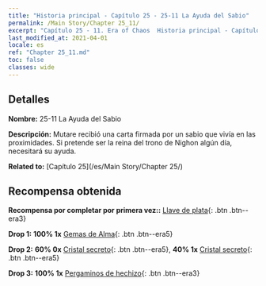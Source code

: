 ```yaml
---
title: "Historia principal - Capítulo 25 - 25-11 La Ayuda del Sabio"
permalink: /Main Story/Chapter 25_11/
excerpt: "Capítulo 25 - 11. Era of Chaos  Historia principal - Capítulo 25_11. 25-11 La Ayuda del Sabio"
last_modified_at: 2021-04-01
locale: es
ref: "Chapter 25_11.md"
toc: false
classes: wide
---
```


## Detalles

 **Nombre:** 25-11 La Ayuda del Sabio

 **Descripción:** Mutare recibió una carta firmada por un sabio que vivía en las proximidades. Si pretende ser la reina del trono de Nighon algún día, necesitará su ayuda.

 **Related to:** [Capítulo 25](/es/Main Story/Chapter 25/)

## Recompensa obtenida

 **Recompensa por completar por primera vez::** [Llave de plata](/es/Items/con_693/){: .btn .btn--era3}

 **Drop 1:** **100% 1x** [Gemas de Alma](/es/Items/mat_86/){: .btn .btn--era5}

 **Drop 2:** **60% 0x** [Cristal secreto](/es/Items/mat_80/){: .btn .btn--era5}, **40% 1x** [Cristal secreto](/es/Items/mat_80/){: .btn .btn--era5}

 **Drop 3:** **100% 1x** [Pergaminos de hechizo](/es/Items/con_694/){: .btn .btn--era3}

